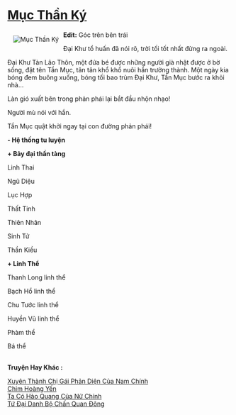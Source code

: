 <a href="https://utruyen.com/muc-than-ky/17317/" title="Mục Thần Ký"><h1>Mục Thần Ký</h1></a><div style="display:table"><img align="right" style="float: left; padding: 10px;" src="https://utruyen.com/images/story/200x260/muc-than-ky.jpg" alt="Mục Thần Ký"><b>Edit:</b> Góc trên bên trái<p></p>Đại Khư tổ huấn đã nói rõ, trời tối tốt nhất đừng ra ngoài.<p></p>Đại Khư Tàn Lão Thôn, một đứa bé được những người già nhặt được ở bờ sống, đặt tên Tần Mục, tân tân khổ khổ nuôi hắn trưởng thành. Một ngày kia bóng đem buông xuống, bóng tối bao trùm Đại Khư, Tần Mục bước ra khỏi nhà...<p></p>Làn gió xuất bên trong phản phái lại bắt đầu nhộn nhạo!<p></p>Người mù nói với hắn.<p></p>Tần Mục quật khởi ngay tại con đường phản phái!<p></p><b>- Hệ thống tu luyện</b><p></p><b>+ Bảy đại thần tàng</b><p></p>Linh Thai<p></p>Ngũ Diệu<p></p>Lục Hợp<p></p>Thất Tinh<p></p>Thiên Nhân<p></p>Sinh Tử<p></p>Thần Kiều<p></p><b>+ Linh Thể</b><p></p>Thanh Long linh thể<p></p>Bạch Hổ linh thể<p></p>Chu Tước linh thể<p></p>Huyền Vũ linh thể<p></p>Phàm thể<p></p>Bá thể</div><p><br><b>Truyện Hay Khác :</b></p><a href="https://utruyen.com/xuyen-thanh-chi-gai-phan-dien-cua-nam-chinh/19134/" alt="Xuyên Thành Chị Gái Phản Diện Của Nam Chính">Xuyên Thành Chị Gái Phản Diện Của Nam Chính</a><br/><a href="https://truyenngontinhay.wordpress.com/2019/10/03/chim-hoang-yen/" alt="Chim Hoàng Yến">Chim Hoàng Yến</a><br/><a href="https://www.wattpad.com/story/204504468-ta-c%C3%B3-h%C3%A0o-quang-c%E1%BB%A7a-n%E1%BB%AF-ch%C3%ADnh" alt="Ta Có Hào Quang Của Nữ Chính">Ta Có Hào Quang Của Nữ Chính</a><br/><a href="https://github.com/quanluxury/ngontinhhot/tree/master/truyenhay/20342/" alt="Tứ Đại Danh Bộ Chấn Quan Đông">Tứ Đại Danh Bộ Chấn Quan Đông</a><br/>
